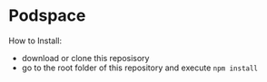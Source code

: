 # Podspace

How to Install:
- download or clone this reposisory
- go to the root folder of this repository and execute `npm install`
